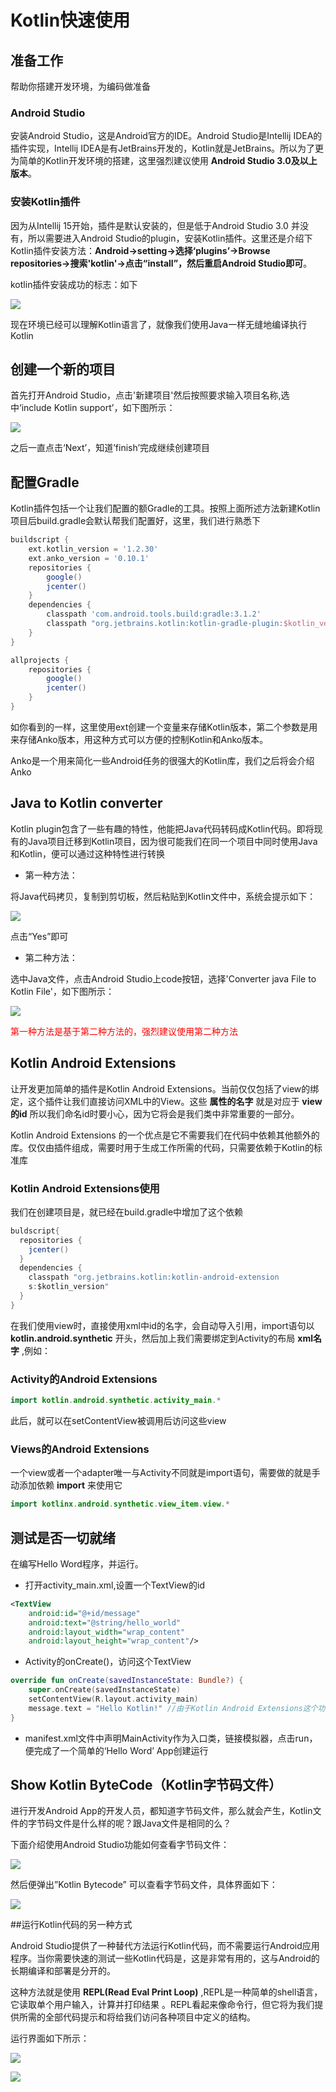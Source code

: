 # Kotlin快速使用

## 准备工作
帮助你搭建开发环境，为编码做准备

### Android Studio
安装Android Studio，这是Android官方的IDE。Android Studio是Intellij IDEA的插件实现，Intellij IDEA是有JetBrains开发的，Kotlin就是JetBrains。所以为了更为简单的Kotlin开发环境的搭建，这里强烈建议使用 **Android Studio 3.0及以上版本**。

### 安装Kotlin插件
因为从Intellij 15开始，插件是默认安装的，但是低于Android Studio 3.0 并没有，所以需要进入Android Studio的plugin，安装Kotlin插件。这里还是介绍下Kotlin插件安装方法：**Android->setting->选择‘plugins’->Browse repositories->搜索'kotlin'->点击“install”，然后重启Android Studio即可**。

kotlin插件安装成功的标志：如下

![](overview/imgs/kotlin_plugin.jpg)


现在环境已经可以理解Kotlin语言了，就像我们使用Java一样无缝地编译执行Kotlin

## 创建一个新的项目
首先打开Android Studio，点击'新建项目'然后按照要求输入项目名称,选中‘include Kotlin support’，如下图所示：

![](overview/imgs/android_studio_kotlin_1.jpg)

之后一直点击‘Next’，知道’finish’完成继续创建项目

## 配置Gradle

Kotlin插件包括一个让我们配置的额Gradle的工具。按照上面所述方法新建Kotlin项目后build.gradle会默认帮我们配置好，这里，我们进行熟悉下

```Groovy
buildscript {
    ext.kotlin_version = '1.2.30'
    ext.anko_version = '0.10.1'
    repositories {
        google()
        jcenter()
    }
    dependencies {
        classpath 'com.android.tools.build:gradle:3.1.2'
        classpath "org.jetbrains.kotlin:kotlin-gradle-plugin:$kotlin_version" //Kotlin插件的dependency
    }
}

allprojects {
    repositories {
        google()
        jcenter()
    }
}
```

如你看到的一样，这里使用ext创建一个变量来存储Kotlin版本，第二个参数是用来存储Anko版本，用这种方式可以方便的控制Kotlin和Anko版本。

Anko是一个用来简化一些Android任务的很强大的Kotlin库，我们之后将会介绍Anko

## Java to Kotlin converter
Kotlin plugin包含了一些有趣的特性，他能把Java代码转码成Kotlin代码。即将现有的Java项目迁移到Kotlin项目，因为很可能我们在同一个项目中同时使用Java和Kotlin，便可以通过这种特性进行转换

+ 第一种方法：

将Java代码拷贝，复制到剪切板，然后粘贴到Kotlin文件中，系统会提示如下：

![](overview/imgs/java_converter_kotlin1.jpg)

点击“Yes”即可

+ 第二种方法：

选中Java文件，点击Android Studio上code按钮，选择'Converter java File to Kotlin File'，如下图所示：

![](overview/imgs/java_converter_kotlin2.jpg)

<font color = red>第一种方法是基于第二种方法的，强烈建议使用第二种方法</font>


## Kotlin Android Extensions

让开发更加简单的插件是Kotlin Android Extensions。当前仅仅包括了view的绑定，这个插件让我们直接访问XML中的View。这些 **属性的名字** 就是对应于 **view的id** 所以我们命名id时要小心，因为它将会是我们类中非常重要的一部分。

Kotlin Android Extensions 的一个优点是它不需要我们在代码中依赖其他额外的库。仅仅由插件组成，需要时用于生成工作所需的代码，只需要依赖于Kotlin的标准库


### Kotlin Android Extensions使用

我们在创建项目是，就已经在build.gradle中增加了这个依赖

```groovy
buldscript{
  repositories {
    jcenter()
  }
  dependencies {
    classpath "org.jetbrains.kotlin:kotlin-android-extension
    s:$kotlin_version"
  }
}
```

在我们使用view时，直接使用xml中id的名字，会自动导入引用，import语句以 **kotlin.android.synthetic** 开头，然后加上我们需要绑定到Activity的布局 **xml名字** ,例如：

### Activity的Android Extensions

```kotlin
import kotlin.android.synthetic.activity_main.*
```

此后，就可以在setContentView被调用后访问这些view


### Views的Android Extensions

一个view或者一个adapter唯一与Activity不同就是import语句，需要做的就是手动添加依赖 **import** 来使用它

```kotlin
import kotlinx.android.synthetic.view_item.view.*
```

## 测试是否一切就绪

在编写Hello Word程序，并运行。

+ 打开activity_main.xml,设置一个TextView的id

```xml
<TextView
    android:id="@+id/message"
    android:text="@string/hello_world"
    android:layout_width="wrap_content"
    android:layout_height="wrap_content"/>
```

+ Activity的onCreate()，访问这个TextView

```kotlin
override fun onCreate(savedInstanceState: Bundle?) {
    super.onCreate(savedInstanceState)
    setContentView(R.layout.activity_main)
    message.text = "Hello Kotlin!" //由于Kotlin Android Extensions这个功能，这里不用再使用findViewbyId
}

```

+ manifest.xml文件中声明MainActivity作为入口类，链接模拟器，点击run，便完成了一个简单的‘Hello Word’
App创建运行


## Show Kotlin ByteCode（Kotlin字节码文件）

进行开发Android App的开发人员，都知道字节码文件，那么就会产生，Kotlin文件的字节码文件是什么样的呢？跟Java文件是相同的么？

下面介绍使用Android Studio功能如何查看字节码文件：

![](overview/imgs/kotlin_bytecode.jpg)

然后便弹出”Kotlin Bytecode” 可以查看字节码文件，具体界面如下：

![](overview/imgs/kotlin_bytecode2.jpg)

##运行Kotlin代码的另一种方式

Android Studio提供了一种替代方法运行Kotlin代码，而不需要运行Android应用程序。当你需要快速的测试一些Kotlin代码是，这是非常有用的，这与Android的长期编译和部署是分开的。

这种方法就是使用 **REPL(Read Eval Print Loop)** ,REPL是一种简单的shell语言，它读取单个用户输入，计算并打印结果
。REPL看起来像命令行，但它将为我们提供所需的全部代码提示和将给我们访问各种项目中定义的结构。

运行界面如下所示：

![](overview/imgs/REPL.jpg)

![](overview/imgs/REPL1.jpg)
